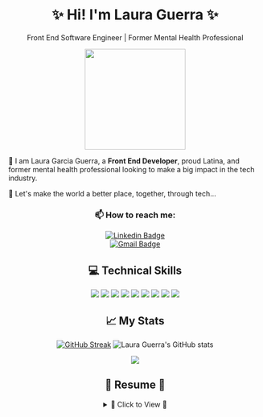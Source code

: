 <div align="center">

# ✨ Hi! I'm Laura Guerra ✨
 Front End Software Engineer | Former Mental Health Professional
   <div align="center"> 
    <img src="https://media.giphy.com/media/RrVJHB3KSTCznWubpd/giphy.gif" height="200px">
   </div>


<p align="left"> 🌸 I am Laura Garcia Guerra, a <b>Front End Developer</b>, proud Latina, and former mental health professional looking to make a big impact in the tech industry. </p>
<p align="left"> 🌸 Let's make the world a better place, together, through tech... </p>



### 📫 How to reach me:
 
 [![Linkedin Badge](https://img.shields.io/badge/-LauraGuerra-blue?style=flat-square&logo=Linkedin&logoColor=white&link=https://www.linkedin.com/in/laura-garcia-guerra-b9b431170/)](https://www.linkedin.com/in/laura-garcia-guerra-b9b431170/)
 <br>
 [![Gmail Badge](https://img.shields.io/badge/-l.garciaguerra1@gmail.com-c14438?style=flat-square&logo=Gmail&logoColor=white&link=mailto:l.garciaguerra1@gmail.com)](mailto:l.garciaguerra1y@gmail.com) <br>

## 💻 Technical Skills
<img src="https://img.shields.io/badge/CSS3-1572B6?style=for-the-badge&logo=css3&logoColor=white" /> 
<img src="https://img.shields.io/badge/JavaScript-323330?style=for-the-badge&logo=javascript&logoColor=F7DF1E" /> 
<img src="https://img.shields.io/badge/HTML5-E34F26?style=for-the-badge&logo=html5&logoColor=white" />
<img src="https://img.shields.io/badge/Sass-CC6699?style=for-the-badge&logo=sass&logoColor=white" />
<img src="https://img.shields.io/badge/TypeScript-007ACC?style=for-the-badge&logo=typescript&logoColor=white" />
<img src="https://img.shields.io/badge/React-20232A?style=for-the-badge&logo=react&logoColor=61DAFB" />
<img src="https://img.shields.io/badge/Slack-4A154B?style=for-the-badge&logo=slack&logoColor=white" />
<img src="https://img.shields.io/badge/Markdown-000000?style=for-the-badge&logo=markdown&logoColor=white" /> 
<img src="https://img.shields.io/badge/Visual_Studio_Code-0078D4?style=for-the-badge&logo=visual%20studio%20code&logoColor=white" /> 

<br>

## 📈 My Stats  

  [![GitHub Streak](https://github-readme-streak-stats.herokuapp.com/?user=lauraguerra1)](https://git.io/streak-stats) ![Laura Guerra's GitHub stats](https://github-readme-stats.vercel.app/api?username=lauraguerra1&show_icons=true)

<img align="center" src="https://github-readme-stats.vercel.app/api/top-langs/?username=lauraguerra1&layout=compact" />

## 🎀 Resume 🎀
<details>
  <summary>🎀 Click to View 🎀</summary>

<div align="left"> 

## Education

- 📖 **Turing School of Software & Design**\
💻 **Front End Software Development**\
📆 March 2023 - current

<img align="center" src="https://img.shields.io/badge/JavaScript-F7DF1E?style=for-the-badge&logo=javascript&logoColor=black" />
<img align="center" src="https://img.shields.io/badge/CSS3-1572B6?style=for-the-badge&logo=css3&logoColor=white" />
<img align="center" src="https://img.shields.io/badge/HTML5-E34F26?style=for-the-badge&logo=html5&logoColor=white" />
<img align="center" src="https://img.shields.io/badge/Sass-CC6699?style=for-the-badge&logo=sass&logoColor=white" />
<img align="center" src="https://img.shields.io/badge/TypeScript-007ACC?style=for-the-badge&logo=typescript&logoColor=white" />
<img align="center" src="https://img.shields.io/badge/React-20232A?style=for-the-badge&logo=react&logoColor=61DAFB" />
<img align="center" src="https://img.shields.io/badge/Slack-4A154B?style=for-the-badge&logo=slack&logoColor=white" />

<p></p>

- 📖 **Santa Monica College**\
🩺 **Associate's Degree in Psychology**\
📆 2020 - 2022


## Experience

- 🎀 **CCM Recruiting** - West Palm Beach, FL\
👩🏻‍💻 **Healthcare Recruiter**\
📆 Jan - Dec 2022

- 🎀 **Awakenings Treatment Center** - Agoura Hills, CA\
👩🏻‍💻 **Admissions Coordinator** 📆 Aug 2020 - Jan 2021\
👩🏻‍💻 **Case Manager** 📆 Oct 2019 - Aug 2020\
👩🏻‍💻 **Neurofeedback Technician** 📆 June 2019 - Oct 2019 

- 🎀 **Rewrite Sober Living** - Mar Vista, CA\
👩🏻‍💻 **Recovery Assistant**\
📆 Feb 2019 - Aug 2020

- 🎀 **CAST Centers LLC** - Los Angeles, CA\
👩🏻‍💻 **Resident Advisor**\
📆 Nov 2018 - Feb 2019

</div>

</div>

